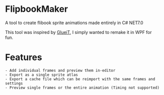 # FlipbookMaker
A tool to create flibook sprite animations made entirely in C# NET7.0

This tool was inspired by [GlueiT](https://github.com/Kavex/GlueIT), I simply wanted to remake it in WPF for fun.

# Features
	- Add individual frames and preview them in-editor
	- Export as a single sprite atlas
	- Export a cache file which can be reimport with the same frames and settings
	- Preview single frames or the entire animation (Timing not supported)